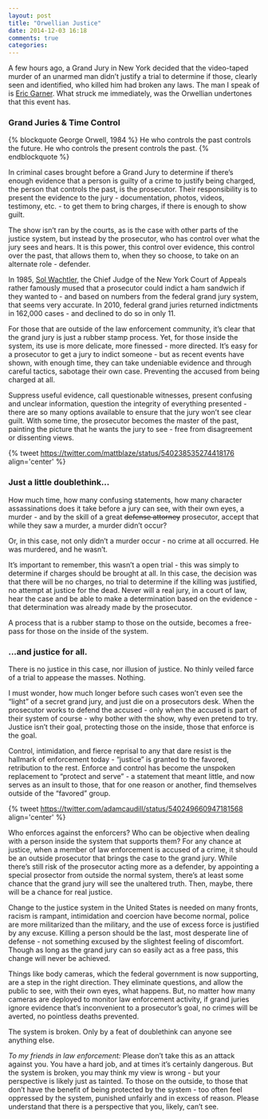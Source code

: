 ```yaml
---
layout: post
title: "Orwellian Justice"
date: 2014-12-03 16:18
comments: true
categories: 
---
```


A few hours ago, a Grand Jury in New York decided that the video-taped murder of an unarmed man didn’t justify a trial to determine if those, clearly seen and identified, who killed him had broken any laws. The man I speak of is [Eric Garner](https://en.wikipedia.org/wiki/Death_of_Eric_Garner). What struck me immediately, was the Orwellian undertones that this event has.

### Grand Juries & Time Control
{% blockquote George Orwell, 1984 %}
He who controls the past controls the future. He who controls the present controls the past.
{% endblockquote %}

In criminal cases brought before a Grand Jury to determine if there’s enough evidence that a person is guilty of a crime to justify being charged, the person that controls the past, is the prosecutor. Their responsibility is to present the evidence to the jury - documentation, photos, videos, testimony, etc. - to get them to bring charges, if there is enough to show guilt.

The show isn’t ran by the courts, as is the case with other parts of the justice system, but instead by the prosecutor, who has control over what the jury sees and hears. It is this power, this control over evidence, this control over the past, that allows them to, when they so choose, to take on an alternate role - defender.

In 1985, [Sol Wachtler](https://en.wikipedia.org/wiki/Sol_Wachtler), the Chief Judge of the New York Court of Appeals rather famously mused that a prosecutor could indict a ham sandwich if they wanted to - and based on numbers from the federal grand jury system, that seems very accurate. In 2010, federal grand juries returned indictments in 162,000 cases - and declined to do so in only 11.

For those that are outside of the law enforcement community, it’s clear that the grand jury is just a rubber stamp process. Yet, for those inside the system, its use is more delicate, more finessed - more directed. It’s easy for a prosecutor to get a jury to indict someone - but as recent events have shown, with enough time, they can take undeniable evidence and through careful tactics, sabotage their own case. Preventing the accused from being charged at all.

Suppress useful evidence, call questionable witnesses, present confusing and unclear information, question the integrity of everything presented - there are so many options available to ensure that the jury won’t see clear guilt. With some time, the prosecutor becomes the master of the past, painting the picture that he wants the jury to see - free from disagreement or dissenting views.

{% tweet https://twitter.com/mattblaze/status/540238535274418176 align='center' %}

### Just a little doublethink…
How much time, how many confusing statements, how many character assassinations does it take before a jury can see, with their own eyes, a murder - and by the skill of a great ~~defense attorney~~ prosecutor, accept that while they saw a murder, a murder didn’t occur?

Or, in this case, not only didn’t a murder occur - no crime at all occurred. He was murdered, and he wasn’t.

It’s important to remember, this wasn’t a open trial - this was simply to determine if charges should be brought at all. In this case, the decision was that there will be no charges, no trial to determine if the killing was justified, no attempt at justice for the dead. Never will a real jury, in a court of law, hear the case and be able to make a determination based on the evidence - that determination was already made by the prosecutor.

A process that is a rubber stamp to those on the outside, becomes a free-pass for those on the inside of the system.

### …and justice for all.
There is no justice in this case, nor illusion of justice. No thinly veiled farce of a trial to appease the masses. Nothing.

I must wonder, how much longer before such cases won’t even see the “light” of a secret grand jury, and just die on a prosecutors desk. When the prosecutor works to defend the accused - only when the accused is part of their system of course - why bother with the show, why even pretend to try. Justice isn’t their goal, protecting those on the inside, those that enforce is the goal.

Control, intimidation, and fierce reprisal to any that dare resist is the hallmark of enforcement today - “justice” is granted to the favored, retribution to the rest. Enforce and control has become the unspoken replacement to “protect and serve” - a statement that meant little, and now serves as an insult to those, that for one reason or another, find themselves outside of the “favored” group.

{% tweet https://twitter.com/adamcaudill/status/540249660947181568 align='center' %}

Who enforces against the enforcers? Who can be objective when dealing with a person inside the system that supports them? For any chance at justice, when a member of law enforcement is accused of a crime, it should be an outside prosecutor that brings the case to the grand jury. While there’s still risk of the prosecutor acting more as a defender, by appointing a special prosector from outside the normal system, there’s at least some chance that the grand jury will see the unaltered truth. Then, maybe, there will be a chance for real justice.

Change to the justice system in the United States is needed on many fronts, racism is rampant, intimidation and coercion have become normal, police are more militarized than the military, and the use of excess force is justified by any excuse. Killing a person should be the last, most desperate line of defense - not something excused by the slightest feeling of discomfort. Though as long as the grand jury can so easily act as a free pass, this change will never be achieved.

Things like body cameras, which the federal government is now supporting, are a step in the right direction. They eliminate questions, and allow the public to see, with their own eyes, what happens. But, no matter how many cameras are deployed to monitor law enforcement activity, if grand juries ignore evidence that’s inconvenient to a prosecutor’s goal, no crimes will be averted, no pointless deaths prevented.

The system is broken. Only by a feat of doublethink can anyone see anything else.

*To my friends in law enforcement:* Please don’t take this as an attack against you. You have a hard job, and at times it’s certainly dangerous. But the system is broken, you may think my view is wrong - but your perspective is likely just as tainted. To those on the outside, to those that don’t have the benefit of being protected by the system - too often feel oppressed by the system, punished unfairly and in excess of reason. Please understand that there is a perspective that you, likely, can’t see.
